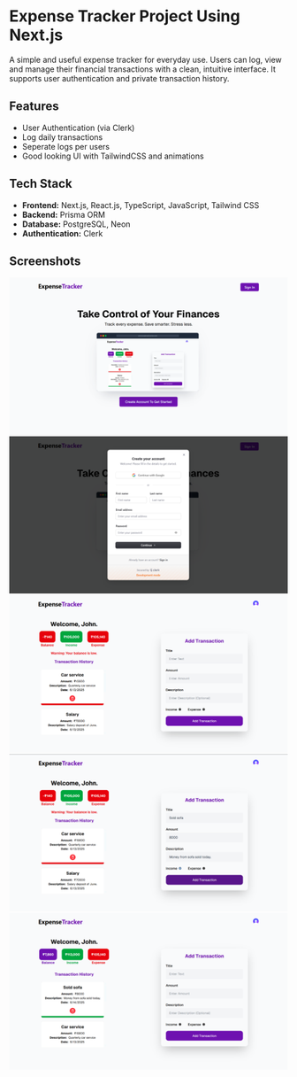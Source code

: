 # Expense Tracker Project Using Next.js

A simple and useful expense tracker for everyday use. Users can log, view and manage their financial transactions with a clean, intuitive interface. It supports user authentication and private transaction history.

## Features
- User Authentication (via Clerk)
- Log daily transactions
- Seperate logs per users
- Good looking UI with TailwindCSS and animations

## Tech Stack
- **Frontend:** Next.js, React.js, TypeScript, JavaScript, Tailwind CSS
- **Backend:** Prisma ORM
- **Database:** PostgreSQL, Neon
- **Authentication:** Clerk

## Screenshots
![Home Page](screenshots/homepage.png)
<br/>
![Clerk Sign Up](screenshots/signup.png)
<br/>
![User Dashboard](screenshots/dashboard.png)
<br/>
![Adding Transaction](screenshots/addingtransaction.png)
<br/>
![Added Transaction](screenshots/addedtransaction.png)
